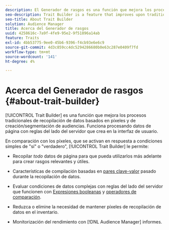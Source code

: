 ```yaml
---
description: El Generador de rasgos es una función que mejora los procesos tradicionales de recopilación de datos basados en píxeles y de creación/segmentación de audiencias. Funciona procesando datos de página con reglas del lado del servidor que crea en la interfaz de usuario.
seo-description: Trait Builder is a feature that improves upon traditional pixel-based data collection and audience creation/segmentation processes. It works by processing page data with server-side rules you create in the user interface.
seo-title: About Trait Builder
solution: Audience Manager
title: Acerca del Generador de rasgos
uuid: 4258616c-7a9f-4fe9-95e2-9f51896a14ab
feature: Traits
exl-id: 4bb53775-9ee0-45b6-9396-f4cb93e6e6c9
source-git-commit: 4d3c859cc4dc5294286680b0e63c287e0409f7fd
workflow-type: tm+mt
source-wordcount: '141'
ht-degree: 4%

---
```


# Acerca del Generador de rasgos {#about-trait-builder}

[!UICONTROL Trait Builder] es una función que mejora los procesos tradicionales de recopilación de datos basados en píxeles y de creación/segmentación de audiencias. Funciona procesando datos de página con reglas del lado del servidor que crea en la interfaz de usuario.

<!-- c_tb_about.xml -->

En comparación con los píxeles, que se activan en respuesta a condiciones simples de &quot;sí&quot; o &quot;verdadero&quot;, [!UICONTROL Trait Builder] le permite:

* Recopilar *todo* datos de página para que pueda utilizarlos más adelante para crear rasgos relevantes y útiles.
* Características de compilación basadas en [pares clave-valor](../../reference/key-value-pairs-explained.md) pasado durante la recopilación de datos.
* Evaluar condiciones de datos complejas con reglas del lado del servidor que funcionen con [Expresiones booleanas](../../reference/boolean-expressions-tsb.md) y [operadores de comparación](../../features/traits/trait-comparison-operators.md).

* Reduzca o elimine la necesidad de mantener píxeles de recopilación de datos en el inventario.
* Monitorización del rendimiento con [!DNL Audience Manager] informes.
